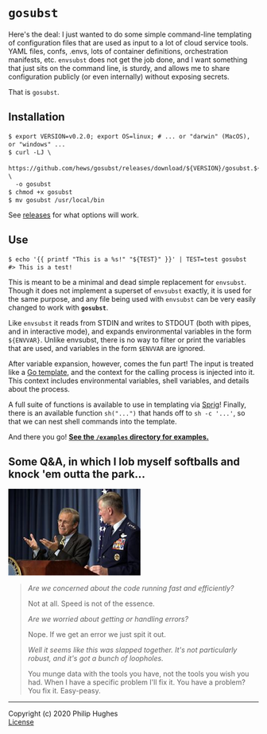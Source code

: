 # `gosubst`

Here's the deal: I just wanted to do some simple command-line templating of configuration files that are used as input to a lot of cloud service tools. YAML files, confs, .envs, lots of container definitions, orchestration manifests, etc. `envsubst` does not get the job done, and I want something that just sits on the command line, is sturdy, and allows me to share configuration publicly (or even internally) without exposing secrets.

That is `gosubst`.

## Installation

<!-- TODO: figure this all out:

Easy:

```
$ go install github.com/hews/gosubst
```

Little harder:
-->

```
$ export VERSION=v0.2.0; export OS=linux; # ... or "darwin" (MacOS), or "windows" ...
$ curl -LJ \
  https://github.com/hews/gosubst/releases/download/${VERSION}/gosubst.${OS} \
  -o gosubst
$ chmod +x gosubst
$ mv gosubst /usr/local/bin
```

See [releases](https://github.com/hews/gosubst/releases) for what options will work.

<!-- TODO: _dreams do come true..._

Little easier (MacOS):

```
$ brew update && brew install gosubst
```
-->

## Use

```
$ echo '{{ printf "This is a %s!" "${TEST}" }}' | TEST=test gosubst
#> This is a test!
```

This is meant to be a minimal and dead simple replacement for `envsubst`. Though it does not implement a superset of `envsubst` exactly, it is used for the same purpose, and any file being used with `envsubst` can be very easily changed to work with **`gosubst`**.

Like `envsubst` it reads from STDIN and writes to STDOUT (both with pipes, and in interactive mode), and expands environmental variables in the form `${ENVVAR}`. Unlike envsubst, there is no way to filter or print the variables that are used, and variables in the form `$ENVVAR` are ignored.

After variable expansion, however, comes the fun part! The input is treated like a [Go template][gotemplates], and the context for the calling process is injected into it. This context includes environmental variables, shell variables, and details about the process.

A full suite of functions is available to use in templating via [Sprig][sprig]! Finally, there is an available function `sh("...")` that hands off to `sh -c '...'`, so that we can nest shell commands into the template.

And there you go! **[See the `/examples` directory for examples.](examples)**

<!-- TODO: move to documentation.

### Ok, but really, how do I use it?

Yeah so, it's [`envsubst`][envsubst] but uses [Go templates][gotemplates]. Read about those!

In addition to doing vanilla Go template rendering, the things to know are:

-  The top-level context indcludes two values: `Proc` and `Env`; `Proc` contains details about the process and shell that initiated the command, and `Env` contains a copy of the [shell's environmental variables][envvars] as a string map.
-  Becuase typing `"value: {{ index .Env "SECRET_VAR" }}"` is a big headache, we actually run `envsubst` on the text _BEFORE_ we template it. This means we can use `"value: ${SECRET_VAR}"` just like always. Be careful though when mixing this with Go templating: remember we parse these first!
-  The template loads [Sprig functions][sprig] for fun and profit. See `--version` for information on the version of Sprig used.
-  An extra, very important but possibly world-destroying, function is also added called `sh()`, that in essence spawns a sub-process that runs the given string with `/bin/sh` (assuming a *nix system).

-->

## Some Q&A, in which I lob myself softballs and knock 'em outta the park...

![Donald Rumsfeld, self-satisfied, speaks to a group of people as if they were fools, his soul drenched in blood.](rummy.jpg)

> _Are we concerned about the code running fast and efficiently?_
>
> Not at all. Speed is not of the essence.
>
> _Are we worried about getting or handling errors?_
>
> Nope. If we get an error we just spit it out. 
>
> _Well it seems like this was slapped together. It's not particularly robust, and it's got a bunch of loopholes._
>
> You munge data with the tools you have, not the tools you wish you had. When I have a specific problem I'll fix it. You have a problem? You fix it. Easy-peasy.

---

Copyright (c) 2020 Philip Hughes   
[License](LICENSE.md)

<!-- LINKS -->

[envsubst]:    https://www.gnu.org/software/gettext/manual/html_node/envsubst-Invocation.html
[gotemplates]: https://golang.org/pkg/text/template/
[envvars]:     https://www.gnu.org/software/bash/manual/html_node/Environment.html
[sprig]:       https://github.com/Masterminds/sprig

